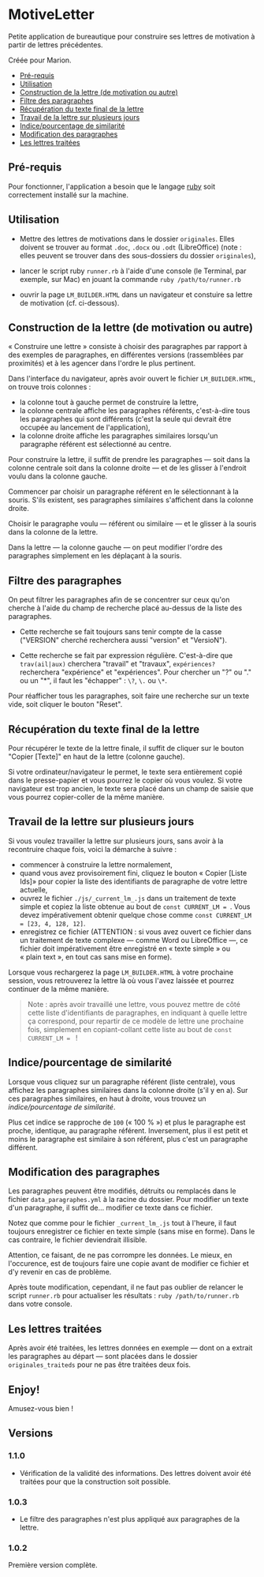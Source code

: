 # MotiveLetter

Petite application de bureautique pour construire ses lettres de motivation à partir de lettres précédentes.

Créée pour Marion.

* [Pré-requis](#prerequis)
* [Utilisation](#utilisation)
* [Construction de la lettre (de motivation ou autre)](#build_letter)
* [Filtre des paragraphes](#filtre_paragraphes)
* [Récupération du texte final de la lettre](#recup_texte_final)
* [Travail de la lettre sur plusieurs jours](#work_several_days)
* [Indice/pourcentage de similarité](#similarite)
* [Modification des paragraphes](#modify_paragraphs)
* [Les lettres traitées](#lettres_traiteds)

<a name="prerequis"></a>

## Pré-requis

Pour fonctionner, l'application a besoin que le langage [ruby](https://www.ruby-lang.org/fr/documentation/installation/) soit correctement installé sur la machine.

<a name="utilisation"></a>

## Utilisation

* Mettre des lettres de motivations dans le dossier `originales`. Elles doivent se trouver au format `.doc`, `.docx` ou `.odt` (LibreOffice) (note : elles peuvent se trouver dans des sous-dossiers du dossier `originales`),

* lancer le script ruby `runner.rb` à l'aide d'une console (le Terminal, par exemple, sur Mac) en jouant la commande `ruby /path/to/runner.rb`

* ouvrir la page `LM_BUILDER.HTML` dans un navigateur et constuire sa lettre de motivation (cf. ci-dessous).

<a name="build_letter"></a>

## Construction de la lettre (de motivation ou autre)

« Construire une lettre » consiste à choisir des paragraphes par rapport à des exemples de paragraphes, en différentes versions (rassemblées par proximités) et à les agencer dans l'ordre le plus pertinent.

Dans l'interface du navigateur, après avoir ouvert le fichier `LM_BUILDER.HTML`, on trouve trois colonnes :

* la colonne tout à gauche permet de construire la lettre,
* la colonne centrale affiche les paragraphes référents, c'est-à-dire tous les paragraphes qui sont différents (c'est la seule qui devrait être occupée au lancement de l'application),
* la colonne droite affiche les paragraphes similaires lorsqu'un paragraphe référent est sélectionné au centre.

Pour construire la lettre, il suffit de prendre les paragraphes — soit dans la colonne centrale soit dans la colonne droite — et de les glisser à l'endroit voulu dans la colonne gauche.

Commencer par choisir un paragraphe référent en le sélectionnant à la souris. S'ils existent, ses paragraphes similaires s'affichent dans la colonne droite.

Choisir le paragraphe voulu — référent ou similaire — et le glisser à la souris dans la colonne de la lettre.

Dans la lettre — la colonne gauche — on peut modifier l'ordre des paragraphes simplement en les déplaçant à la souris.

<a name="filtre_paragraphes"></a>

## Filtre des paragraphes

On peut filtrer les paragraphes afin de se concentrer sur ceux qu'on cherche à l'aide du champ de recherche placé au-dessus de la liste des paragraphes.

* Cette recherche se fait toujours sans tenir compte de la casse ("VERSION" cherché recherchera aussi "version" et "VersioN").

* Cette recherche se fait par expression régulière. C'est-à-dire que <code>trav(ail|aux)</code> cherchera "travail" et "travaux", <code>expériences?</code> recherchera "expérience" et "expériences". Pour chercher un "?" ou "." ou un "\*", il faut les "échapper" : <code>\\\?</code>, <code>\\\.</code> ou <code>\\\*</code>.

Pour réafficher tous les paragraphes, soit faire une recherche sur un texte vide, soit cliquer le bouton "Reset".

<a name="recup_texte_final"></a>

## Récupération du texte final de la lettre

Pour récupérer le texte de la lettre finale, il suffit de cliquer sur le bouton "Copier \[Texte\]" en haut de la lettre (colonne gauche).

Si votre ordinateur/navigateur le permet, le texte sera entièrement copié dans le presse-papier et vous pourrez le copier où vous voulez. Si votre navigateur est trop ancien, le texte sera placé dans un champ de saisie que vous pourrez copier-coller de la même manière.

<a name="work_several_days"></a>

## Travail de la lettre sur plusieurs jours

Si vous voulez travailler la lettre sur plusieurs jours, sans avoir à la recontruire chaque fois, voici la démarche à suivre :

* commencer à construire la lettre normalement,
* quand vous avez provisoirement fini, cliquez le bouton « Copier \[Liste Ids\]» pour copier la liste des identifiants de paragraphe de votre lettre actuelle,
* ouvrez le fichier `./js/_current_lm_.js` dans un traitement de texte simple et copiez la liste obtenue au bout de `const CURRENT_LM = `. Vous devez impérativement obtenir quelque chose comme `const CURRENT_LM = [23, 4, 128, 12]`.
* enregistrez ce fichier (ATTENTION : si vous avez ouvert ce fichier dans un traitement de texte complexe — comme Word ou LibreOffice —, ce fichier doit impérativement être enregistré en « texte simple » ou « plain text », en tout cas sans mise en forme).

Lorsque vous rechargerez la page `LM_BUILDER.HTML` à votre prochaine session, vous retrouverez la lettre là où vous l'avez laissée et pourrez continuer de la même manière.

> Note : après avoir travaillé une lettre, vous pouvez mettre de côté cette liste d'identifiants de paragraphes, en indiquant à quelle lettre ça correspond, pour repartir de ce modèle de lettre une prochaine fois, simplement en copiant-collant cette liste au bout de `const CURRENT_LM = ` !

<a name="similarite"></a>

## Indice/pourcentage de similarité

Lorsque vous cliquez sur un paragraphe référent (liste centrale), vous affichez les paragraphes similaires dans la colonne droite (s'il y en a). Sur ces paragraphes similaires, en haut à droite, vous trouvez un *indice/pourcentage de similarité*.

Plus cet indice se rapproche de `100` (« 100 % ») et plus le paragraphe est proche, identique, au paragraphe référent. Inversement, plus il est petit et moins le paragraphe est similaire à son référent, plus c'est un paragraphe différent.

<a name="modify_paragraphs"></a>

## Modification des paragraphes

Les paragraphes peuvent être modifiés, détruits ou remplacés dans le fichier `data_paragraphes.yml` à la racine du dossier. Pour modifier un texte d'un paragraphe, il suffit de… modifier ce texte dans ce fichier.

Notez que comme pour le fichier `_current_lm_.js` tout à l'heure, il faut toujours enregistrer ce fichier en texte simple (sans mise en forme). Dans le cas contraire, le fichier deviendrait illisible.

Attention, ce faisant, de ne pas corrompre les données. Le mieux, en l'occurence, est de toujours faire une copie avant de modifier ce fichier et d'y revenir en cas de problème.

Après toute modification, cependant, il ne faut pas oublier de relancer le script `runner.rb` pour actualiser les résultats : `ruby /path/to/runner.rb` dans votre console.

<a name="lettres_traiteds"></a>

## Les lettres traitées

Après avoir été traitées, les lettres données en exemple — dont on a extrait les paragraphes au départ — sont placées dans le dossier `originales_traiteds` pour ne pas être traitées deux fois.

## Enjoy!

Amusez-vous bien !

## Versions

### 1.1.0

* Vérification de la validité des informations. Des lettres doivent avoir été traitées pour que la construction soit possible.

### 1.0.3

* Le filtre des paragraphes n'est plus appliqué aux paragraphes de la lettre.

### 1.0.2

Première version complète.
